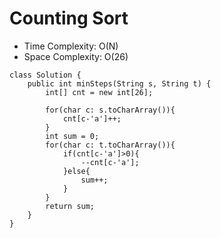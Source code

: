 # Counting Sort
* Time Complexity: O(N)
* Space Complexity: O(26)
```
class Solution {
    public int minSteps(String s, String t) {
        int[] cnt = new int[26];
        
        for(char c: s.toCharArray()){
            cnt[c-'a']++;
        }
        int sum = 0;
        for(char c: t.toCharArray()){
            if(cnt[c-'a']>0){
                --cnt[c-'a'];
            }else{
                sum++;
            }
        }
        return sum;
    }
}
```